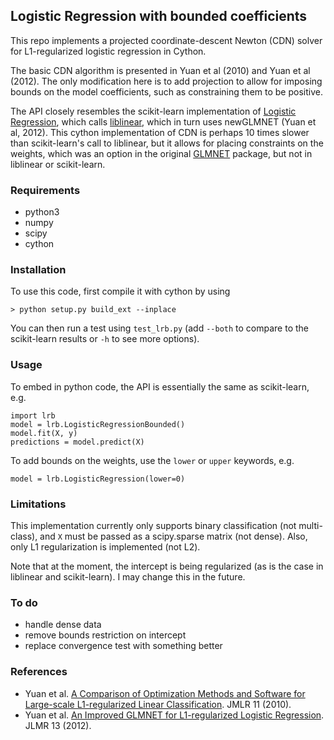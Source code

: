 ## Logistic Regression with bounded coefficients

This repo implements a projected coordinate-descent Newton (CDN) solver for L1-regularized logistic regression in Cython. 

The basic CDN algorithm is presented in Yuan et al (2010) and Yuan et al (2012). The only modification here is to add projection to allow for imposing bounds on the model coefficients, such as constraining them to be positive. 

The API closely resembles the scikit-learn implementation of [Logistic Regression](http://scikit-learn.org/stable/modules/generated/sklearn.linear_model.LogisticRegression.html), which calls [liblinear](https://www.csie.ntu.edu.tw/~cjlin/liblinear/), which in turn uses newGLMNET (Yuan et al, 2012). This cython implementation of CDN is perhaps 10 times slower than scikit-learn's call to liblinear, but it allows for placing constraints on the weights, which was an option in the original [GLMNET](https://web.stanford.edu/~hastie/glmnet/glmnet_alpha.html) package, but not in liblinear or scikit-learn. 

### Requirements

* python3
* numpy
* scipy 
* cython

### Installation

To use this code, first compile it with cython by using

`> python setup.py build_ext --inplace`

You can then run a test using `test_lrb.py` (add `--both` to compare to the scikit-learn results or `-h` to see more options).

### Usage

To embed in python code, the API is essentially the same as scikit-learn, e.g.

```
import lrb
model = lrb.LogisticRegressionBounded()
model.fit(X, y)
predictions = model.predict(X)
```

To add bounds on the weights, use the `lower` or `upper` keywords, e.g.

```
model = lrb.LogisticRegression(lower=0)
```

### Limitations

This implementation currently only supports binary classification (not multi-class), and `X` must be passed as a scipy.sparse matrix (not dense). Also, only L1 regularization is implemented (not L2).

Note that at the moment, the intercept is being regularized (as is the case in liblinear and scikit-learn). I may change this in the future.

### To do

* handle dense data
* remove bounds restriction on intercept
* replace convergence test with something better

### References


* Yuan et al. [A Comparison of Optimization Methods and Software for
Large-scale L1-regularized Linear Classification](http://www.csie.ntu.edu.tw/~cjlin/papers/l1.pdf). JMLR 11 (2010).
* Yuan et al. [An Improved GLMNET for L1-regularized Logistic
Regression](https://www.csie.ntu.edu.tw/~cjlin/papers/l1_glmnet/long-glmnet.pdf). JLMR 13 (2012).
